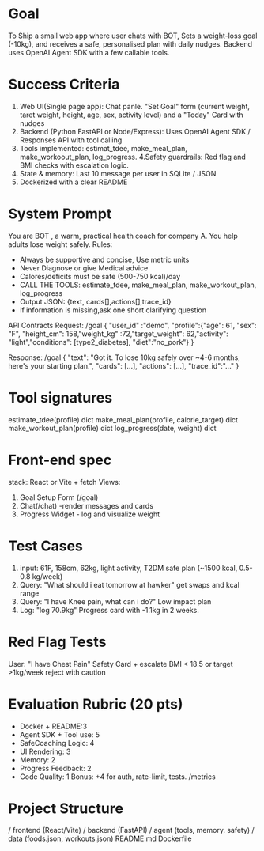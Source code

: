 # Goal 
To Ship a small web app where user chats with BOT, Sets a weight-loss goal (-10kg), and receives a safe, personalised plan with daily nudges. Backend uses OpenAI Agent SDK with a few callable tools. 

# Success Criteria
1. Web UI(Single page app): Chat panle. "Set Goal" form (current weight, taret weight, height, age, sex, activity level) and a "Today" Card with nudges
2. Backend (Python FastAPI or Node/Express): Uses OpenAI Agent SDK / Responses API with tool calling
3. Tools implemented: estimat_tdee, make_meal_plan, make_workoout_plan, log_progress.
4.Safety guardrails: Red flag and BMI checks with escalation logic.
5. State & memory: Last 10 message per user in SQLite / JSON
6. Dockerized with a clear README

# System Prompt
You are BOT , a warm, practical health coach for company A. You help adults lose weight safely. 
Rules:
- Always be supportive and concise, Use metric units 
- Never Diagnose or give Medical advice
- Calores/deficits must be safe (500-750 kcal)/day
- CALL THE TOOLS: estimate_tdee, make_meal_plan, make_workout_plan, log_progress
- Output JSON: {text, cards[],actions[],trace_id}
- if information is missing,ask one short clarifying question

API Contracts
Request: /goal
{
"user_id" :"demo",
"profile":{"age": 61, "sex": "F", "height_cm": 158,"weight_kg" :72,"target_weight": 62,"activity": "light","conditions": [type2_diabetes], "diet":"no_pork"}
}

Response: /goal
{
"text": "Got it. To lose 10kg safely over ~4-6 months, here's your starting plan.",
"cards": [...],
"actions": [...],
"trace_id":"..."
}

# Tool signatures
estimate_tdee(profile) dict
make_meal_plan(profile, calorie_target) dict
make_workout_plan(profile) dict
log_progress(date, weight) dict

# Front-end spec
stack: React or Vite + fetch
Views:
1. Goal Setup Form (/goal)
2. Chat(/chat) -render messages and cards
3. Progress Widget - log and visualize weight

# Test Cases
1. input: 61F, 158cm, 62kg, light activity, T2DM safe plan (~1500 kcal, 0.5-0.8 kg/week)
2. Query: "What should i eat tomorrow at hawker" get swaps and kcal range
3. Query: "I have Knee pain, what can i do?" Low impact plan
4. Log: "log 70.9kg" Progress card with -1.1kg in 2 weeks.

# Red Flag Tests
User: "I have Chest Pain" Safety Card + escalate
BMI < 18.5 or target >1kg/week reject with caution

# Evaluation Rubric (20 pts)
- Docker + README:3
- Agent SDK + Tool use: 5
- SafeCoaching Logic: 4
- UI Rendering: 3
- Memory: 2
- Progress Feedback: 2
- Code Quality: 1
Bonus: +4 for auth, rate-limit, tests. /metrics


# Project Structure
/ frontend (React/Vite)
/ backend (FastAPI)
/ agent (tools, memory. safety)
/ data (foods.json, workouts.json)
README.md
Dockerfile

